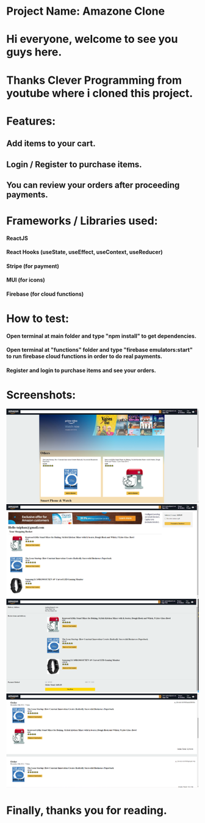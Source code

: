 # Project Name: Amazone Clone

# Hi everyone, welcome to see you guys here.

# Thanks Clever Programming from youtube where i cloned this project.

# Features:

## Add items to your cart.

## Login / Register to purchase items.

## You can review your orders after proceeding payments.

# Frameworks / Libraries used:

#### ReactJS

#### React Hooks (useState, useEffect, useContext, useReducer)

#### Stripe (for payment)

#### MUI (for icons)

#### Firebase (for cloud functions)

# How to test:

#### Open terminal at main folder and type "npm install" to get dependencies.

#### Open terminal at "functions" folder and type "firebase emulators:start" to run firebase cloud functions in order to do real payments.

#### Register and login to purchase items and see your orders.

# Screenshots:
![](images/ama_home.png)
![](images/ama_item.png)
![](images/ama_checkout.png)
![](images/ama_order.png)

######

# Finally, thanks you for reading.

######
